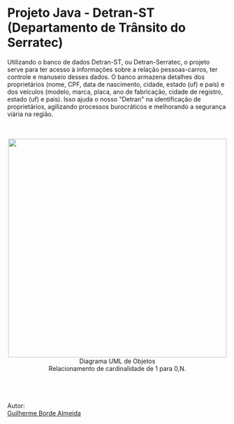 # Projeto Java - Detran-ST (Departamento de Trânsito do Serratec)
Utilizando o banco de dados Detran-ST, ou Detran-Serratec, o projeto serve para ter acesso à informações sobre a relação pessoas-carros, ter controle e manuseio desses dados. O banco armazena detalhes dos proprietários (nome, CPF, data de nascimento, cidade, estado (uf) e país) e dos veículos (modelo, marca, placa, ano de fabricação, cidade de registro, estado (uf) e país). Isso ajuda o nosso "Detran" na identificação de proprietários, agilizando processos burocráticos e melhorando a segurança viária na região.
<br/>
<br/>
<br/>
<div align="center">
<img src="https://github.com/bordeguilherme/pooindividual/assets/141193384/dcada7ca-ad11-446f-abc5-f8bebff44133" width="500px" />
</div>
<div align="center">
Diagrama UML de Objetos
</div>
<div align="center">
Relacionamento de cardinalidade de 1 para 0,N.
</div>
<br/>
<br/>
<br/>
<br/>
Autor:<br/>
<a href="https://github.com/bordeguilherme">Guilherme Borde Almeida</a>
